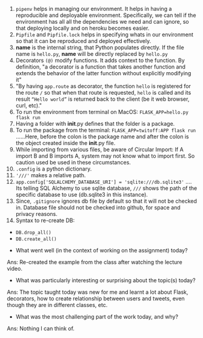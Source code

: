 1. `pipenv` helps in managing our environment. It helps in having a reproducible and deployable environment. Specifically, we can tell if the environment has all all the dependencies we need and can ignore, so that deploying locally and on heroku becomes easier. 
2. `Pipfile` and `Pipfile.lock` helps in specifying whats in our environment so that it can be reproduced and deployed effectively.
3. __name__ is the internal string, that Python populates directly. If the file name is `hello.py`, __name__ will be directly replaced by `hello.py`
4. Decorators `(@)` modify functions. It adds context to the function. By definition, "a decorator is a function that takes another function and extends the behavior of the latter function without explicitly modifying it"
5. "By having `app.route` as decorator, the function `hello` is registered for the route `/` so that when that route is requested, `hello` is called and its result `“Hello world”` is returned back to the client (be it web browser, curl, etc)."
6. To run the environment from terminal on MacOS:  `FLASK_APP=hello.py flask run`
7. Having a folder with __init__.py defines that the folder is a package.
8. To run the package from the terminal: `FLASK_APP=twitoff:APP flask run` ......Here, before the colon is the package name and after the colon is the object created inside the __init__.py file.
9. While importing from various files, be aware of Circular Import: If A import B and B imports A, system may not know what to import first. So caution used be used in these circumstances.
10. `.config` is a python dictionary.
11. `'///'` makes a relative path.
12. `app.config['SQLALCHEMY_DATABASE_URI'] = 'sqlite:///db.sqlite3'` .... Its telling SQL Alchemy to use sqlite database, `///` shows the path of the specific database to use (db.sqlite3 in this instance).
13. Since, `.gitignore` ignores db file by default so that it will not be checked in. Database file should not be checked into github, for space and privacy reasons.
14. Syntax to re-create DB: 
- `DB.drop_all()`
- `DB.create_all()`


* What went well (in the context of working on the assignment) today?

Ans: Re-created the example from the class after watching the lecture video.

* What was particularly interesting or surprising about the topic(s) today?

Ans: The topic taught today was new for me and learnt a lot about Flask, decorators, how to create relationship between users and tweets, even though they are in different classes, etc.

* What was the most challenging part of the work today, and why?

Ans: Nothing I can think of.
